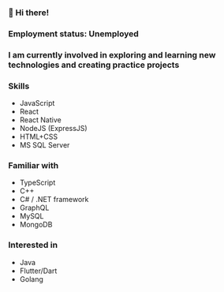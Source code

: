 ### 👋 Hi there!

### Employment status: Unemployed
### I am currently involved in exploring and learning new technologies and creating practice projects

### Skills
* JavaScript
* React 
* React Native
* NodeJS (ExpressJS)
* HTML+CSS
* MS SQL Server

### Familiar with
* TypeScript
* C++
* C# / .NET framework
* GraphQL
* MySQL
* MongoDB

### Interested in
* Java
* Flutter/Dart 
* Golang

